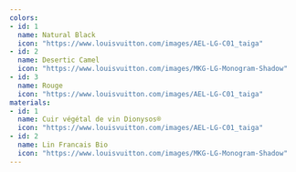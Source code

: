```yaml
---
colors:
- id: 1
  name: Natural Black
  icon: "https://www.louisvuitton.com/images/AEL-LG-C01_taiga"
- id: 2
  name: Desertic Camel
  icon: "https://www.louisvuitton.com/images/MKG-LG-Monogram-Shadow"
- id: 3
  name: Rouge
  icon: "https://www.louisvuitton.com/images/AEL-LG-C01_taiga"
materials:
- id: 1
  name: Cuir végétal de vin Dionysos®
  icon: "https://www.louisvuitton.com/images/AEL-LG-C01_taiga"
- id: 2
  name: Lin Francais Bio
  icon: "https://www.louisvuitton.com/images/MKG-LG-Monogram-Shadow"
---
```

